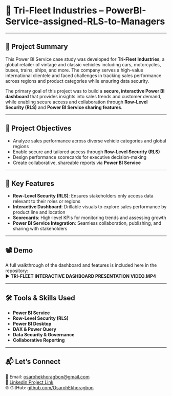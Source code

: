 
# 🚗 Tri-Fleet Industries – PowerBI-Service-assigned-RLS-to-Managers

---

## 📄 Project Summary

This Power BI Service case study was developed for **Tri-Fleet Industries**, a global retailer of vintage and classic vehicles including cars, motorcycles, buses, trains, ships, and more. The company serves a high-value international clientele and faced challenges in tracking sales performance across regions and product categories while ensuring data security.

The primary goal of this project was to build a **secure, interactive Power BI dashboard** that provides insights into sales trends and customer demand, while enabling secure access and collaboration through **Row-Level Security (RLS)** and **Power BI Service sharing features**.

---

## 🎯 Project Objectives

- Analyze sales performance across diverse vehicle categories and global regions
- Enable secure and tailored access through **Row-Level Security (RLS)**
- Design performance scorecards for executive decision-making
- Create collaborative, shareable reports via **Power BI Service**

---

## 🔐 Key Features

- **Row-Level Security (RLS)**: Ensures stakeholders only access data relevant to their roles or regions  
- **Interactive Dashboard**: Drillable visuals to explore sales performance by product line and location  
- **Scorecards**: High-level KPIs for monitoring trends and assessing growth  
- **Power BI Service Integration**: Seamless collaboration, publishing, and sharing with stakeholders

---

## 📽️ Demo

A full walkthrough of the dashboard and features is included here in the repository:  
**▶️ TRI-FLEET INTERACTIVE DASHBOARD PRESENTATION VIDEO.MP4** 

---

## 🛠 Tools & Skills Used

- **Power BI Service**
- **Row-Level Security (RLS)**
- **Power BI Desktop**
- **DAX & Power Query**
- **Data Security & Governance**
- **Collaborative Reporting**

---

## 📬 Let’s Connect

📧 Email: osarohekhoragbon@gmail.com  
💼 [Linkedin Project Link](https://www.linkedin.com/posts/osaroh-ekhoragbon_90daysofconsistency-osarohdataanalyticsjourneywith10alytics-activity-7320420150606766080-wc0C?utm_source=share&utm_medium=member_desktop&rcm=ACoAAAkcTOMBH04A-GBT9XWCy_GRBdwnuvWM7qY)  
🌐 GitHub: [github.com/OsarohEkhoragbon](https://github.com/OsarohEkhoragbon)
